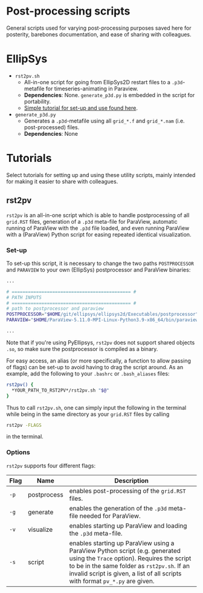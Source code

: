 # Post-processing scripts
General scripts used for varying post-processing purposes saved here for posterity, barebones documentation, and ease of sharing with colleagues.

# EllipSys
- `rst2pv.sh`
  - All-in-one script for going from EllipSys2D restart files to a `.p3d`-metafile for timeseries-animating in Paraview.
  - **Dependencies**: None. `generate_p3d.py` is embedded in the script for portability.
  - [Simple tutorial for set-up and use found here](#rst2pv).
- `generate_p3d.py`
  - Generates a `.p3d`-metafile using all `grid_*.f` and `grid_*.nam` (i.e. post-processed) files.
  - **Dependencies**: None

# Tutorials
Select tutorials for setting up and using these utility scripts, mainly intended for making it easier to share with colleagues.

## <a name="#rst2pv"></a>rst2pv
`rst2pv` is an all-in-one script which is able to handle postprocessing of all `grid.RST` files, generation of a `.p3d` meta-file for ParaView, automatic running of ParaView with the `.p3d` file loaded, and even running ParaView with a (ParaView) Python script for easing repeated identical visualization.

### Set-up
To set-up this script, it is necessary to change the two paths `POSTPROCESSOR` and `PARAVIEW` to your own (EllipSys) postprocessor and ParaView binaries:

```bash
...

# ============================================ #
# PATH INPUTS
# ============================================ #
# path to postprocessor and paraview
POSTPROCESSOR="$HOME/git/ellipsys/ellipsys2d/Executables/postprocessor"
PARAVIEW="$HOME/ParaView-5.11.0-MPI-Linux-Python3.9-x86_64/bin/paraview"

...
```

Note that if you're using PyEllipsys, `rst2pv` does not support shared objects `.so`, so make sure the postprocessor is compiled as a binary.

For easy access, an alias (or more specifically, a function to allow passing of flags) can be set-up to avoid having to drag the script around. As an example, add the following to your `.bashrc` or `.bash_aliases` files:
```bash
rst2pv() {
  *YOUR_PATH_TO_RST2PV*/rst2pv.sh "$@"
}
```
Thus to call `rst2pv.sh`, one can simply input the following in the terminal while being in the same directory as your `grid.RST` files by calling 

```bash
rst2pv -FLAGS
```

in the terminal.



### Options
`rst2pv` supports four different flags:

| Flag | Name | Description |
| ---- | ---- | ----------- |
| `-p` | postprocess | enables post-processing of the `grid.RST` files. |
| `-g` | generate | enables the generation of the `.p3d` meta-file needed for ParaView.
| `-v` | visualize | enables starting up ParaView and loading the `.p3d` meta-file. |
| `-s` | script | enables starting up ParaView using a ParaView Python script (e.g. generated using the `Trace` option). Requires the script to be in the same folder as `rst2pv.sh`. If an invalid script is given, a list of all scripts with format `pv_*.py` are given. |

